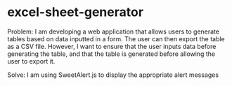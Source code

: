 # excel-sheet-generator

Problem:
I am developing a web application that allows users to generate tables based on data inputted in a form. The user can then export the table as a CSV file. However, I want to ensure that the user inputs data before generating the table, and that the table is generated before allowing the user to export it.

Solve:
I am using SweetAlert.js to display the appropriate alert messages